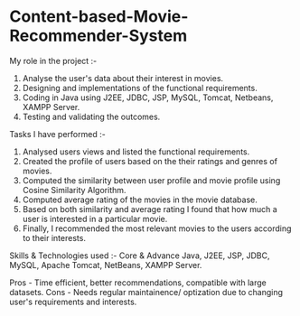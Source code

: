 # Content-based-Movie-Recommender-System

My role in the project :-
1. Analyse the user's data about their interest in movies. 
2. Designing and implementations of the functional requirements.
3. Coding in Java using J2EE, JDBC, JSP, MySQL, Tomcat, Netbeans, XAMPP Server. 
4. Testing and validating the outcomes.

Tasks I have performed :-
1. Analysed users views and listed the functional requirements. 
2. Created the profile of users based on the their ratings and genres of movies.  
3. Computed the similarity between user profile and movie profile using Cosine Similarity Algorithm. 
4. Computed average rating of the movies in the movie database.
5. Based on both similarity and average rating I found that how much a user is interested in a particular movie. 
6. Finally, I recommended the most relevant movies to the users according to their interests.

Skills & Technologies used :- 
Core & Advance Java, J2EE, JSP, JDBC, MySQL, Apache Tomcat, NetBeans, XAMPP Server.

Pros - Time efficient, better recommendations, compatible with large datasets. 
Cons - Needs regular maintainence/ optization due to changing user's requirements and interests. 
